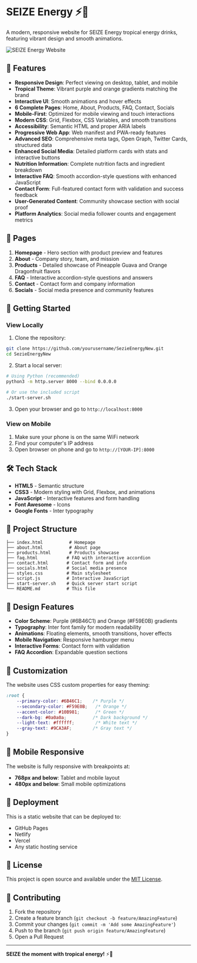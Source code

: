 # SEIZE Energy ⚡🌴

A modern, responsive website for SEIZE Energy tropical energy drinks, featuring vibrant design and smooth animations.

![SEIZE Energy Website](https://img.shields.io/badge/Website-Live-success?style=for-the-badge&logo=safari)

## 🌟 Features

- **Responsive Design**: Perfect viewing on desktop, tablet, and mobile
- **Tropical Theme**: Vibrant purple and orange gradients matching the brand
- **Interactive UI**: Smooth animations and hover effects
- **6 Complete Pages**: Home, About, Products, FAQ, Contact, Socials
- **Mobile-First**: Optimized for mobile viewing and touch interactions
- **Modern CSS**: Grid, Flexbox, CSS Variables, and smooth transitions
- **Accessibility**: Semantic HTML and proper ARIA labels
- **Progressive Web App**: Web manifest and PWA-ready features
- **Advanced SEO**: Comprehensive meta tags, Open Graph, Twitter Cards, structured data
- **Enhanced Social Media**: Detailed platform cards with stats and interactive buttons
- **Nutrition Information**: Complete nutrition facts and ingredient breakdown
- **Interactive FAQ**: Smooth accordion-style questions with enhanced JavaScript
- **Contact Form**: Full-featured contact form with validation and success feedback
- **User-Generated Content**: Community showcase section with social proof
- **Platform Analytics**: Social media follower counts and engagement metrics

## 📱 Pages

1. **Homepage** - Hero section with product preview and features
2. **About** - Company story, team, and mission
3. **Products** - Detailed showcase of Pineapple Guava and Orange Dragonfruit flavors
4. **FAQ** - Interactive accordion-style questions and answers
5. **Contact** - Contact form and company information
6. **Socials** - Social media presence and community features

## 🚀 Getting Started

### View Locally

1. Clone the repository:
```bash
git clone https://github.com/yourusername/SezieEnergyNew.git
cd SezieEnergyNew
```

2. Start a local server:
```bash
# Using Python (recommended)
python3 -m http.server 8000 --bind 0.0.0.0

# Or use the included script
./start-server.sh
```

3. Open your browser and go to `http://localhost:8000`

### View on Mobile

1. Make sure your phone is on the same WiFi network
2. Find your computer's IP address
3. Open browser on phone and go to `http://[YOUR-IP]:8000`

## 🛠️ Tech Stack

- **HTML5** - Semantic structure
- **CSS3** - Modern styling with Grid, Flexbox, and animations
- **JavaScript** - Interactive features and form handling
- **Font Awesome** - Icons
- **Google Fonts** - Inter typography

## 📁 Project Structure

```
├── index.html          # Homepage
├── about.html          # About page
├── products.html       # Products showcase
├── faq.html           # FAQ with interactive accordion
├── contact.html       # Contact form and info
├── socials.html       # Social media presence
├── styles.css         # Main stylesheet
├── script.js          # Interactive JavaScript
├── start-server.sh    # Quick server start script
└── README.md          # This file
```

## 🎨 Design Features

- **Color Scheme**: Purple (#6B46C1) and Orange (#F59E0B) gradients
- **Typography**: Inter font family for modern readability
- **Animations**: Floating elements, smooth transitions, hover effects
- **Mobile Navigation**: Responsive hamburger menu
- **Interactive Forms**: Contact form with validation
- **FAQ Accordion**: Expandable question sections

## 🔧 Customization

The website uses CSS custom properties for easy theming:

```css
:root {
    --primary-color: #6B46C1;    /* Purple */
    --secondary-color: #F59E0B;   /* Orange */
    --accent-color: #10B981;      /* Green */
    --dark-bg: #0a0a0a;          /* Dark background */
    --light-text: #ffffff;        /* White text */
    --gray-text: #9CA3AF;        /* Gray text */
}
```

## 📱 Mobile Responsive

The website is fully responsive with breakpoints at:
- **768px and below**: Tablet and mobile layout
- **480px and below**: Small mobile optimizations

## 🚀 Deployment

This is a static website that can be deployed to:
- GitHub Pages
- Netlify
- Vercel
- Any static hosting service

## 📄 License

This project is open source and available under the [MIT License](LICENSE).

## 🤝 Contributing

1. Fork the repository
2. Create a feature branch (`git checkout -b feature/AmazingFeature`)
3. Commit your changes (`git commit -m 'Add some AmazingFeature'`)
4. Push to the branch (`git push origin feature/AmazingFeature`)
5. Open a Pull Request

---

**SEIZE the moment with tropical energy!** ⚡🌴

